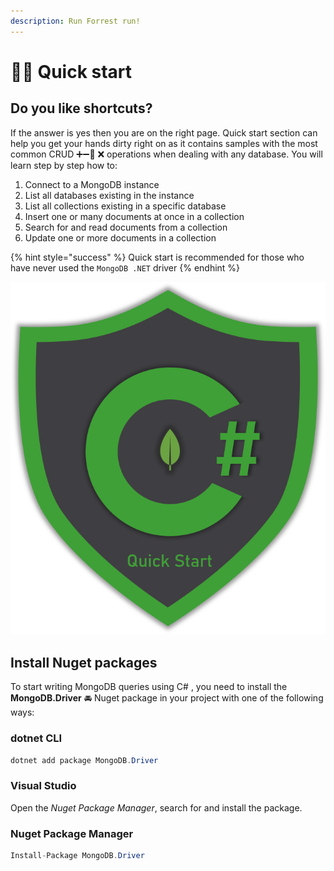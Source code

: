```yaml
---
description: Run Forrest run!
---
```


# 🏃‍♂️ Quick start

## Do you like shortcuts?

If the answer is yes then you are on the right page. Quick start section can help you get your hands dirty right on as it contains samples with the most common CRUD ➕➖📝 ❌ operations when dealing with any database. You will learn step by step how to:

1. Connect to a MongoDB instance
2. List all databases existing in the instance
3. List all collections existing in a specific database
4. Insert one or many documents at once in a collection
5. Search for and read documents from a collection
6. Update one or more documents in a collection

{% hint style="success" %}
Quick start is recommended for those who have never used the `MongoDB .NET` driver
{% endhint %}

![Quick Start with MongoDB .NET driver](../../.gitbook/assets/quick-start.png)

## Install Nuget packages

To start writing MongoDB queries using C\# , you need to install the **MongoDB.Driver** 🚘 Nuget package in your project with one of the following ways:

### dotnet CLI

```csharp
dotnet add package MongoDB.Driver
```

### Visual Studio

Open the _Nuget Package Manager_, search for and install the package.

### Nuget Package Manager

```csharp
Install-Package MongoDB.Driver
```

